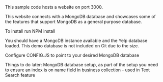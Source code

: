 This sample code hosts a website on port 3000. 

This website connects with a MongoDB database and showcases some of the features that support MongoDB as a general purpose database. 

To install run NPM install

You should have a MongoDB instance available and the Yelp database loaded.  This demo database is not included on Git due to the size.

Configure CONFIG.JS to point to your desired MongoDB database

Things to do later:
MongoDB database setup, as part of the setup you need to ensure an index is on name field in business collection - used in Text Search feature

